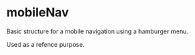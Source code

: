 # mobileNav

Basic structure for a mobile navigation using a hamburger menu.

Used as a refence purpose.

